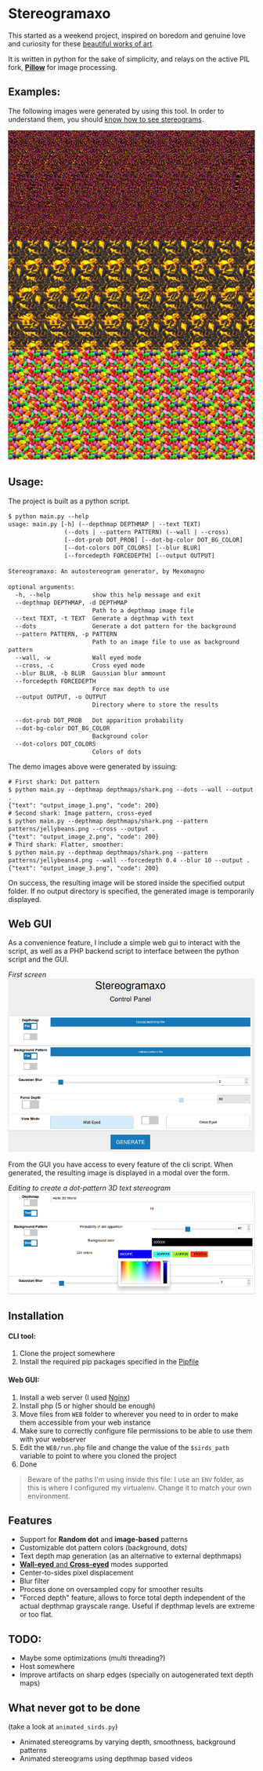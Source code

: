 # Stereogramaxo

This started as a weekend project, inspired on boredom and genuine love and curiosity for these [beautiful works of art](https://en.wikipedia.org/wiki/Autostereogram). 

It is written in python for the sake of simplicity, and relays on the active PIL fork, [**Pillow**](https://python-pillow.github.io/) for image processing.

## Examples:
The following images were generated  by using this tool. In order to understand them, you should [know how to see stereograms](http://www.hidden-3d.com/how_to_view_stereogram.php).

![sharks](docs/img/examples/three_sharks.png)

## Usage:

The project is built as a python script. 

```shell
$ python main.py --help
usage: main.py [-h] (--depthmap DEPTHMAP | --text TEXT)
                (--dots | --pattern PATTERN) (--wall | --cross)
                [--dot-prob DOT_PROB] [--dot-bg-color DOT_BG_COLOR]
                [--dot-colors DOT_COLORS] [--blur BLUR]
                [--forcedepth FORCEDEPTH] [--output OUTPUT]

Stereogramaxo: An autostereogram generator, by Mexomagno

optional arguments:
  -h, --help            show this help message and exit
  --depthmap DEPTHMAP, -d DEPTHMAP
                        Path to a depthmap image file
  --text TEXT, -t TEXT  Generate a depthmap with text
  --dots                Generate a dot pattern for the background
  --pattern PATTERN, -p PATTERN
                        Path to an image file to use as background pattern
  --wall, -w            Wall eyed mode
  --cross, -c           Cross eyed mode
  --blur BLUR, -b BLUR  Gaussian blur ammount
  --forcedepth FORCEDEPTH
                        Force max depth to use
  --output OUTPUT, -o OUTPUT
                        Directory where to store the results

  --dot-prob DOT_PROB   Dot apparition probability
  --dot-bg-color DOT_BG_COLOR
                        Background color
  --dot-colors DOT_COLORS
                        Colors of dots
```

The demo images above were generated by issuing:

```shell
# First shark: Dot pattern
$ python main.py --depthmap depthmaps/shark.png --dots --wall --output .
{"text": "output_image_1.png", "code": 200}
# Second shark: Image pattern, cross-eyed
$ python main.py --depthmap depthmaps/shark.png --pattern patterns/jellybeans.png --cross --output .
{"text": "output_image_2.png", "code": 200}
# Third shark: Flatter, smoother:
$ python main.py --depthmap depthmaps/shark.png --pattern patterns/jellybeans4.png --wall --forcedepth 0.4 --blur 10 --output .
{"text": "output_image_3.png", "code": 200}
```

On success, the resulting image will be stored inside the specified output folder. If no output directory is specified, the generated image is temporarily displayed.

## Web GUI

As a convenience feature, I include a simple web gui to interact with the script, as well as a PHP backend script to interface between the python script and the GUI.

_First screen_
![web gui](docs/img/gui/web_gui.png)

From the GUI you have access to every feature of the cli script. When generated, the resulting image is displayed in a modal over the form.

_Editing to create a dot-pattern 3D text stereogram_
![web gui](docs/img/gui/web_gui2.png)

## Installation

#### CLI tool:

1. Clone the project somewhere
1. Install the required pip packages specified in the [Pipfile](https://pipenv.readthedocs.io/en/latest/basics/)

#### Web GUI:

1. Install a web server (I used [Nginx](https://www.nginx.com/))
1. Install php (5 or higher should be enough)
1. Move files from `WEB` folder to wherever you need to in order to make them accessible from your web instance
1. Make sure to correctly configure file permissions to be able to use them with your webserver
1. Edit the `WEB/run.php` file and change the value of the `$sirds_path` variable to point to where you cloned the project
1. Done

> Beware of the paths I'm using inside this file: I use an `ENV` folder, as this is where I configured my virtualenv. Change it to match your own environment.

## Features
- Support for **Random dot** and **image-based** patterns
- Customizable dot pattern colors (background, dots)
- Text depth map generation (as an alternative to external depthmaps)
- [**Wall-eyed** and **Cross-eyed**](https://en.wikipedia.org/wiki/Autostereogram#Simulated_3D_perception) modes supported
- Center-to-sides pixel displacement
- Blur filter
- Process done on oversampled copy for smoother results
- "Forced depth" feature, allows to force total depth independent of the actual depthmap grayscale range. Useful if depthmap levels are extreme or too flat.


## TODO:
- Maybe some optimizations (multi threading?)
- Host somewhere
- Improve artifacts on sharp edges (specially on autogenerated text depth maps)

## What never got to be done
(take a look at `animated_sirds.py`)
- Animated stereograms by varying depth, smoothness, background patterns
- Animated stereograms using depthmap based videos
